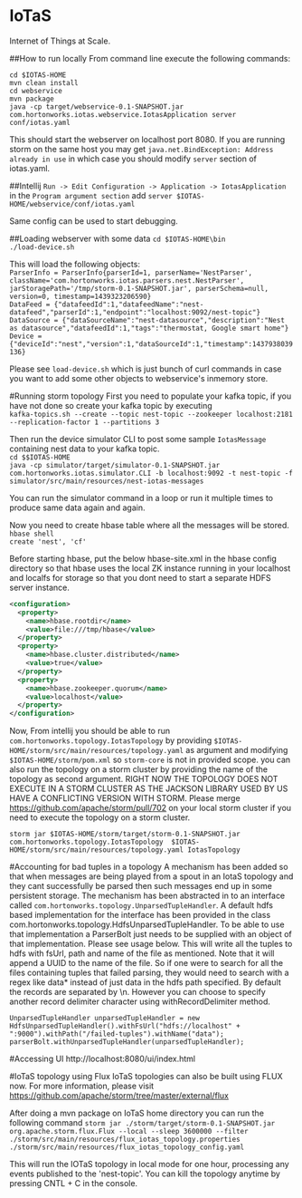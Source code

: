 # IoTaS
Internet of Things at Scale.

##How to run locally
From command line execute the following commands:

`cd $IOTAS-HOME`  
`mvn clean install`  
`cd webservice`  
`mvn package`  
`java -cp target/webservice-0.1-SNAPSHOT.jar com.hortonworks.iotas.webservice.IotasApplication server conf/iotas.yaml`  

This should start the webserver on localhost port 8080. If you are running storm on the same host you may get 
`java.net.BindException: Address already in use` in which case you should modify `server` section of iotas.yaml.

##Intellij
`Run -> Edit Configuration -> Application -> IotasApplication` in the `Program argument section` add `server $IOTAS-HOME/webservice/conf/iotas.yaml`

Same config can be used to start debugging.

##Loading webserver with some data
`cd $IOTAS-HOME\bin`  
`./load-device.sh`  

This will load the following objects:  
`ParserInfo = ParserInfo{parserId=1, parserName='NestParser', className='com.hortonworks.iotas.parsers.nest.NestParser', jarStoragePath='/tmp/storm-0.1-SNAPSHOT.jar', parserSchema=null, version=0, timestamp=1439323206590}`  
`DataFeed = {"datafeedId":1,"datafeedName":"nest-datafeed","parserId":1,"endpoint":"localhost:9092/nest-topic"}`  
`DataSource = {"dataSourceName":"nest-datasource","description":"Nest as datasource","datafeedId":1,"tags":"thermostat, Google smart home"}`  
`Device = {"deviceId":"nest","version":1,"dataSourceId":1,"timestamp":1437938039136}`  

Please see `load-device.sh` which is just bunch of curl commands in case you want to add some other objects to webservice's inmemory store.

#Running storm topology
First you need to populate your kafka topic, if you have not done so create your kafka topic by executing    
`kafka-topics.sh --create --topic nest-topic --zookeeper localhost:2181 --replication-factor 1 --partitions 3`  

Then run the device simulator CLI to post some sample `IotasMessage` containing nest data to your kafka topic.  
`cd $$IOTAS-HOME`  
`java -cp simulator/target/simulator-0.1-SNAPSHOT.jar com.hortonworks.iotas.simulator.CLI -b localhost:9092 -t nest-topic -f simulator/src/main/resources/nest-iotas-messages`  

You can run the simulator command in a loop or run it multiple times to produce same data again and again.

Now you need to create hbase table where all the messages will be stored.  
`hbase shell`  
`create 'nest', 'cf'`

Before starting hbase, put the below hbase-site.xml in the hbase config directory so that hbase uses the local ZK instance running in your localhost and localfs for storage so that you dont need to start a separate HDFS server instance.

```xml
<configuration>
  <property>
    <name>hbase.rootdir</name>
    <value>file:///tmp/hbase</value>
  </property>
  <property>
    <name>hbase.cluster.distributed</name>
    <value>true</value>
  </property>
  <property>
    <name>hbase.zookeeper.quorum</name>
    <value>localhost</value>
  </property>
</configuration>
  ```

Now, From intellij you should be able to run `com.hortonworks.topology.IotasTopology` by providing `$IOTAS-HOME/storm/src/main/resources/topology.yaml` as argument and modifying `$IOTAS-HOME/storm/pom.xml` so `storm-core` is not in provided scope. 
you can also run the topology on a storm cluster by providing the name of the topology as second argument. RIGHT NOW THE TOPOLOGY DOES NOT EXECUTE IN A STORM CLUSTER AS THE JACKSON LIBRARY USED BY US HAVE A CONFLICTING
VERSION WITH STORM. Please merge https://github.com/apache/storm/pull/702 on your local storm cluster if you need to execute the topology on a storm cluster.

`storm jar $IOTAS-HOME/storm/target/storm-0.1-SNAPSHOT.jar com.hortonworks.topology.IotasTopology  $IOTAS-HOME/storm/src/main/resources/topology.yaml IotasTopology`  

#Accounting for bad tuples in a topology
A mechanism has been added so that when messages are being played from a 
spout in an IotaS topology and they cant successfully be parsed then such 
messages end up in some persistent storage. The mechanism has been abstracted
in to an interface called `com.hortonworks.topology.UnparsedTupleHandler`. A 
default hdfs based implementation for the interface has been provided in the 
class com.hortonworks.topology.HdfsUnparsedTupleHandler. To be able to use 
that implementation a ParserBolt just needs to be supplied with an object of 
that implementation. Please see usage below. This will write all the tuples 
to hdfs with fsUrl, path and name of the file as mentioned. Note that it will
append a UUID to the name of the file. So if one were to search for all the 
files containing tuples that failed parsing, they would need to search with 
a regex like data* instead of just data in the hdfs path specified. By 
default the records are separated by \n. However you can choose to specify 
another record delimiter character using withRecordDelimiter method.

`UnparsedTupleHandler unparsedTupleHandler = new`
    `HdfsUnparsedTupleHandler().withFsUrl("hdfs://localhost" +`
    `":9000").withPath("/failed-tuples").withName("data");`
`parserBolt.withUnparsedTupleHandler(unparsedTupleHandler);`

#Accessing UI
http://localhost:8080/ui/index.html

#IoTaS topology using Flux
IoTaS topologies can also be built using FLUX now. For more information, 
please visit https://github.com/apache/storm/tree/master/external/flux

After doing a mvn package on IoTaS home directory you can run the following 
command `storm jar ./storm/target/storm-0.1-SNAPSHOT.jar org.apache.storm.flux.Flux --local --sleep 3600000 --filter ./storm/src/main/resources/flux_iotas_topology.properties ./storm/src/main/resources/flux_iotas_topology_config.yaml`

This will run the IOTaS topology in local mode for one hour, processing any events published to the 'nest-topic'. You can kill the topology anytime by pressing CNTL + C in the console.


